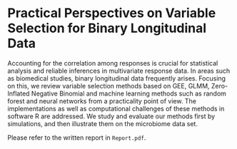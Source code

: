 # Practical Perspectives on Variable Selection for Binary Longitudinal Data
Accounting for the correlation among responses is crucial for statistical analysis and reliable inferences in multivariate response data. In areas such as biomedical studies, binary longitudinal data frequently arises. Focusing on this, we review variable selection methods based on GEE, GLMM, Zero-Inflated Negative Binomial and machine learning methods such as random forest and neural networks from a practicality point of view. The implementations as well as computational challenges of these methods in software R are addressed. We study and evaluate our methods first by simulations, and then illustrate them on the microbiome data set.

Please refer to the written report in `Report.pdf`.
